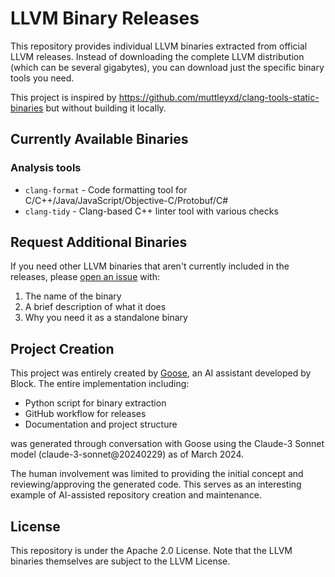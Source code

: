 # LLVM Binary Releases

This repository provides individual LLVM binaries extracted from official LLVM releases. Instead of downloading the complete LLVM distribution (which can be several gigabytes), you can download just the specific binary tools you need.

This project is inspired by https://github.com/muttleyxd/clang-tools-static-binaries but without building it locally.

## Currently Available Binaries

### Analysis tools
- `clang-format` - Code formatting tool for C/C++/Java/JavaScript/Objective-C/Protobuf/C#
- `clang-tidy` - Clang-based C++ linter tool with various checks

## Request Additional Binaries

If you need other LLVM binaries that aren't currently included in the releases, please [open an issue](../../issues) with:
1. The name of the binary
2. A brief description of what it does
3. Why you need it as a standalone binary

## Project Creation

This project was entirely created by [Goose](https://github.com/block/goose), an AI assistant developed by Block. The entire implementation including:
- Python script for binary extraction
- GitHub workflow for releases
- Documentation and project structure

was generated through conversation with Goose using the Claude-3 Sonnet model (claude-3-sonnet@20240229) as of March 2024.

The human involvement was limited to providing the initial concept and reviewing/approving the generated code. This serves as an interesting example of AI-assisted repository creation and maintenance.

## License

This repository is under the Apache 2.0 License. Note that the LLVM binaries themselves are subject to the LLVM License.
